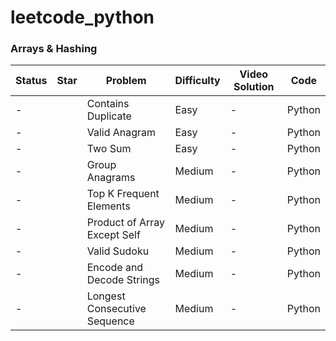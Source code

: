 # leetcode_python


### Arrays & Hashing


| Status | Star | Problem | Difficulty | Video Solution | Code |
|--------|------|---------|------------|----------------|------|
| -      |      | Contains Duplicate | Easy | -              | Python |
| -      |      | Valid Anagram | Easy | -              | Python |
| -      |      | Two Sum | Easy | -              | Python |
| -      |      | Group Anagrams | Medium | -              | Python |
| -      |      | Top K Frequent Elements | Medium | -              | Python |
| -      |      | Product of Array Except Self | Medium | -              | Python |
| -      |      | Valid Sudoku | Medium | -              | Python |
| -      |      | Encode and Decode Strings | Medium | -              | Python |
| -      |      | Longest Consecutive Sequence | Medium | -              | Python |
